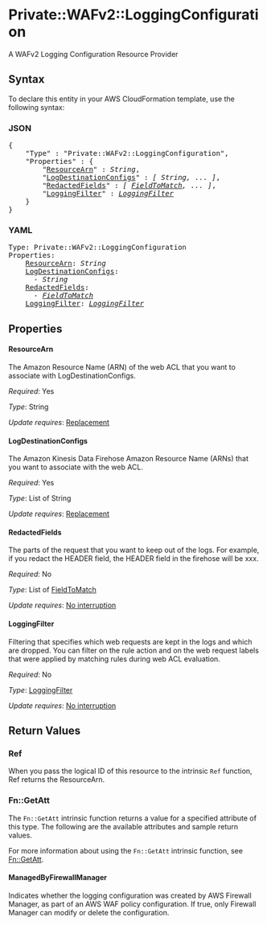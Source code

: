 # Private::WAFv2::LoggingConfiguration

A WAFv2 Logging Configuration Resource Provider

## Syntax

To declare this entity in your AWS CloudFormation template, use the following syntax:

### JSON

<pre>
{
    "Type" : "Private::WAFv2::LoggingConfiguration",
    "Properties" : {
        "<a href="#resourcearn" title="ResourceArn">ResourceArn</a>" : <i>String</i>,
        "<a href="#logdestinationconfigs" title="LogDestinationConfigs">LogDestinationConfigs</a>" : <i>[ String, ... ]</i>,
        "<a href="#redactedfields" title="RedactedFields">RedactedFields</a>" : <i>[ <a href="fieldtomatch.md">FieldToMatch</a>, ... ]</i>,
        "<a href="#loggingfilter" title="LoggingFilter">LoggingFilter</a>" : <i><a href="loggingfilter.md">LoggingFilter</a></i>
    }
}
</pre>

### YAML

<pre>
Type: Private::WAFv2::LoggingConfiguration
Properties:
    <a href="#resourcearn" title="ResourceArn">ResourceArn</a>: <i>String</i>
    <a href="#logdestinationconfigs" title="LogDestinationConfigs">LogDestinationConfigs</a>: <i>
      - String</i>
    <a href="#redactedfields" title="RedactedFields">RedactedFields</a>: <i>
      - <a href="fieldtomatch.md">FieldToMatch</a></i>
    <a href="#loggingfilter" title="LoggingFilter">LoggingFilter</a>: <i><a href="loggingfilter.md">LoggingFilter</a></i>
</pre>

## Properties

#### ResourceArn

The Amazon Resource Name (ARN) of the web ACL that you want to associate with LogDestinationConfigs.

_Required_: Yes

_Type_: String

_Update requires_: [Replacement](https://docs.aws.amazon.com/AWSCloudFormation/latest/UserGuide/using-cfn-updating-stacks-update-behaviors.html#update-replacement)

#### LogDestinationConfigs

The Amazon Kinesis Data Firehose Amazon Resource Name (ARNs) that you want to associate with the web ACL.

_Required_: Yes

_Type_: List of String

_Update requires_: [Replacement](https://docs.aws.amazon.com/AWSCloudFormation/latest/UserGuide/using-cfn-updating-stacks-update-behaviors.html#update-replacement)

#### RedactedFields

The parts of the request that you want to keep out of the logs. For example, if you redact the HEADER field, the HEADER field in the firehose will be xxx.

_Required_: No

_Type_: List of <a href="fieldtomatch.md">FieldToMatch</a>

_Update requires_: [No interruption](https://docs.aws.amazon.com/AWSCloudFormation/latest/UserGuide/using-cfn-updating-stacks-update-behaviors.html#update-no-interrupt)

#### LoggingFilter

Filtering that specifies which web requests are kept in the logs and which are dropped. You can filter on the rule action and on the web request labels that were applied by matching rules during web ACL evaluation.

_Required_: No

_Type_: <a href="loggingfilter.md">LoggingFilter</a>

_Update requires_: [No interruption](https://docs.aws.amazon.com/AWSCloudFormation/latest/UserGuide/using-cfn-updating-stacks-update-behaviors.html#update-no-interrupt)

## Return Values

### Ref

When you pass the logical ID of this resource to the intrinsic `Ref` function, Ref returns the ResourceArn.

### Fn::GetAtt

The `Fn::GetAtt` intrinsic function returns a value for a specified attribute of this type. The following are the available attributes and sample return values.

For more information about using the `Fn::GetAtt` intrinsic function, see [Fn::GetAtt](https://docs.aws.amazon.com/AWSCloudFormation/latest/UserGuide/intrinsic-function-reference-getatt.html).

#### ManagedByFirewallManager

Indicates whether the logging configuration was created by AWS Firewall Manager, as part of an AWS WAF policy configuration. If true, only Firewall Manager can modify or delete the configuration.

